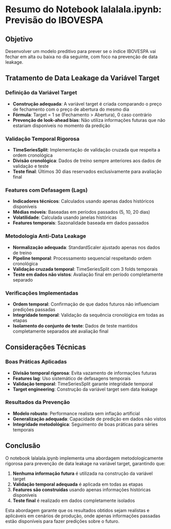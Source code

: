# Resumo do Notebook lalalala.ipynb: Previsão do IBOVESPA

## Objetivo
Desenvolver um modelo preditivo para prever se o índice IBOVESPA vai fechar em alta ou baixa no dia seguinte, com foco na prevenção de data leakage.

## Tratamento de Data Leakage da Variável Target

### Definição da Variável Target
- **Construção adequada**: A variável target é criada comparando o preço de fechamento com o preço de abertura do mesmo dia
- **Fórmula**: Target = 1 se (Fechamento > Abertura), 0 caso contrário
- **Prevenção de look-ahead bias**: Não utiliza informações futuras que não estariam disponíveis no momento da predição

### Validação Temporal Rigorosa
- **TimeSeriesSplit**: Implementação de validação cruzada que respeita a ordem cronológica
- **Divisão cronológica**: Dados de treino sempre anteriores aos dados de validação e teste
- **Teste final**: Últimos 30 dias reservados exclusivamente para avaliação final

### Features com Defasagem (Lags)
- **Indicadores técnicos**: Calculados usando apenas dados históricos disponíveis
- **Médias móveis**: Baseadas em períodos passados (5, 10, 20 dias)
- **Volatilidade**: Calculada usando janelas históricas
- **Features temporais**: Sazonalidade baseada em dados passados

### Metodologia Anti-Data Leakage
- **Normalização adequada**: StandardScaler ajustado apenas nos dados de treino
- **Pipeline temporal**: Processamento sequencial respeitando ordem cronológica
- **Validação cruzada temporal**: TimeSeriesSplit com 3 folds temporais
- **Teste em dados não vistos**: Avaliação final em período completamente separado

### Verificações Implementadas
- **Ordem temporal**: Confirmação de que dados futuros não influenciam predições passadas
- **Integridade temporal**: Validação da sequência cronológica em todas as etapas
- **Isolamento do conjunto de teste**: Dados de teste mantidos completamente separados até avaliação final

## Considerações Técnicas

### Boas Práticas Aplicadas
- **Divisão temporal rigorosa**: Evita vazamento de informações futuras
- **Features lag**: Uso sistemático de defasagens temporais
- **Validação temporal**: TimeSeriesSplit garante integridade temporal
- **Target engineering**: Construção da variável target sem data leakage

### Resultados da Prevenção
- **Modelo robusto**: Performance realista sem inflação artificial
- **Generalização adequada**: Capacidade de predição em dados não vistos
- **Integridade metodológica**: Seguimento de boas práticas para séries temporais

## Conclusão

O notebook lalalala.ipynb implementa uma abordagem metodologicamente rigorosa para prevenção de data leakage na variável target, garantindo que:

1. **Nenhuma informação futura** é utilizada na construção da variável target
2. **Validação temporal adequada** é aplicada em todas as etapas
3. **Features são construídas** usando apenas informações históricas disponíveis
4. **Teste final** é realizado em dados completamente isolados

Esta abordagem garante que os resultados obtidos sejam realistas e aplicáveis em cenários de produção, onde apenas informações passadas estão disponíveis para fazer predições sobre o futuro.